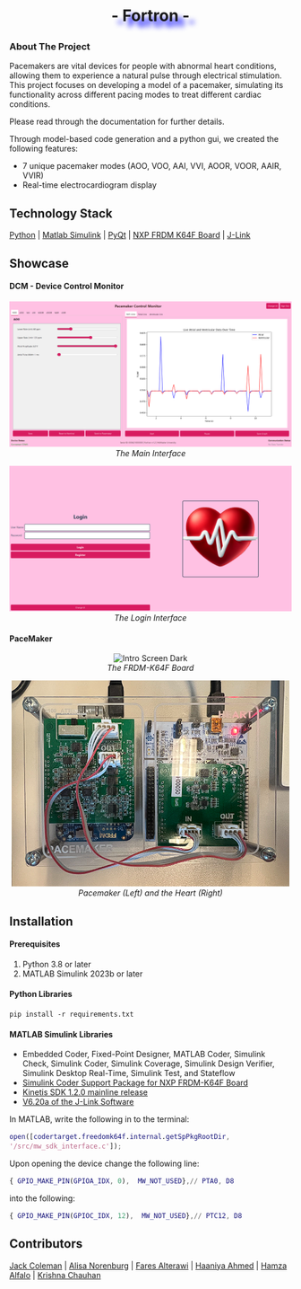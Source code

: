 <p style="font-size:2em; text-shadow: 10px 10px 10px blue; font-weight:bold; text-align:center;">- Fortron -</p>


### About The Project
Pacemakers are vital devices for people with abnormal heart conditions, allowing them to experience a natural pulse through electrical stimulation. This project focuses on developing a model of a pacemaker, simulating its functionality across different pacing modes to treat different cardiac conditions. 

Please read through the documentation for further details.

Through model-based code generation and a python gui, we created the following features:
- 7 unique pacemaker modes (AOO, VOO, AAI, VVI, AOOR, VOOR, AAIR, VVIR)
- Real-time electrocardiogram display

## Technology Stack
[Python](https://www.python.org/) | [Matlab Simulink](https://www.mathworks.com/products/simulink.html) | [PyQt](https://doc.qt.io/qtforpython-5/index.html#) | [NXP FRDM K64F Board](https://www.nxp.com/design/design-center/development-boards/freedom-development-boards/mcu-boards/freedom-development-platform-for-kinetis-k64-k63-and-k24-mcus:FRDM-K64F) | [J-Link](https://www.segger.com/downloads/jlink/)

## Showcase 
#### DCM - Device Control Monitor
<p align="center">
  <img src="images\dcm.png" alt="Intro Screen Dark" />
  <br>
  <em>The Main Interface</em>
</p>

<p align="center">
  <img src="images\dcm_login.png" alt="Intro Screen Dark" />
  <br>
  <em>The Login Interface</em>
</p>

#### PaceMaker
<p align="center">
  <img src="images\pacemaker_board1.png" alt="Intro Screen Dark" />
  <br>
  <em>The FRDM-K64F Board</em>
</p>

<p align="center">
  <img src="images\pacemaker_board2.png" alt="Intro Screen Dark" />
  <br>
  <em>Pacemaker (Left) and the Heart (Right)</em>
</p>

## Installation
#### Prerequisites
1. Python 3.8 or later
2. MATLAB Simulink 2023b or later

#### Python Libraries
```commandline
pip install -r requirements.txt
```

#### MATLAB Simulink Libraries
- Embedded Coder, Fixed-Point Designer, MATLAB Coder, Simulink Check, Simulink Coder, Simulink Coverage, Simulink Design Verifier, Simulink Desktop Real-Time, Simulink Test, and Stateflow
- [Simulink Coder Support Package for NXP FRDM-K64F Board](https://www.mathworks.com/matlabcentral/fileexchange/55318-simulink-coder-support-package-for-nxp-frdm-k64f-board#:~:text=Simulink%C2%AE%20Coder%E2%84%A2%20Support,K64F%20peripherals%20and%20communication%20interfaces.)
- [Kinetis SDK 1.2.0 mainline release](https://www.nxp.com/design/design-center/designs/software-development-kit-for-kinetis-mcus:KINETIS-SDK)
- [V6.20a of the J-Link Software](https://www.segger.com/downloads/jlink/)

In MATLAB, write the following in to the terminal:
```matlab
open([codertarget.freedomk64f.internal.getSpPkgRootDir,
'/src/mw_sdk_interface.c']);
```
Upon opening the device change the following line:
```matlab
{ GPIO_MAKE_PIN(GPIOA_IDX, 0),  MW_NOT_USED},// PTA0, D8
```
into the following:
```matlab
{ GPIO_MAKE_PIN(GPIOC_IDX, 12),  MW_NOT_USED},// PTC12, D8
```

## Contributors
[Jack Coleman](https://www.linkedin.com/in/jack-coleman-75418330b/) |
[Alisa Norenburg](https://www.linkedin.com/in/alisa-norenberg/) |
[Fares Alterawi](https://www.linkedin.com/in/faris-alterawi/) |
[Haaniya Ahmed](https://www.linkedin.com/in/haaniya-ahmed-917927217/) |
[Hamza Alfalo](https://www.linkedin.com/in/hamza-alfalo-452a6b245/) |
[Krishna Chauhan](https://www.linkedin.com/in/krishnac88/)